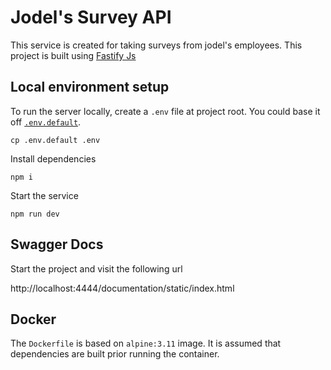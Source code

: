 # Jodel's Survey API

This service is created for taking surveys from jodel's employees.
This project is built using [Fastify Js](https://github.com/fastify/fastify)

## Local environment setup

To run the server locally, create a `.env` file at project root.
You could base it off [`.env.default`](.env.default).

```shell
cp .env.default .env
```

Install dependencies

```shell
npm i
```

Start the service

```shell
npm run dev
```

## Swagger Docs

Start the project and visit the following url

http://localhost:4444/documentation/static/index.html

## Docker

The `Dockerfile` is based on `alpine:3.11` image. It is assumed that dependencies are built prior running the container.
